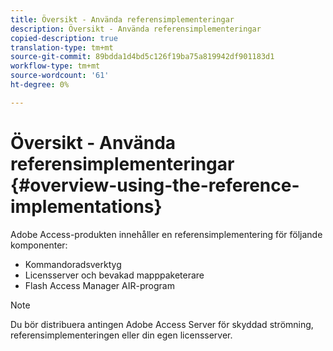 ```yaml
---
title: Översikt - Använda referensimplementeringar
description: Översikt - Använda referensimplementeringar
copied-description: true
translation-type: tm+mt
source-git-commit: 89bdda1d4bd5c126f19ba75a819942df901183d1
workflow-type: tm+mt
source-wordcount: '61'
ht-degree: 0%

---
```



# Översikt - Använda referensimplementeringar {#overview-using-the-reference-implementations}

Adobe Access-produkten innehåller en referensimplementering för följande komponenter:

* Kommandoradsverktyg
* Licensserver och bevakad mapppaketerare
* Flash Access Manager AIR-program

>[!NOTE]
>
>Du bör distribuera antingen Adobe Access Server för skyddad strömning, referensimplementeringen eller din egen licensserver.